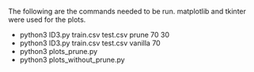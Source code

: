 The following are the commands needed to be run. matplotlib and tkinter were used for the plots.
- python3 ID3.py train.csv test.csv prune 70 30
- python3 ID3.py train.csv test.csv vanilla 70
- python3 plots_prune.py
- python3 plots_without_prune.py
